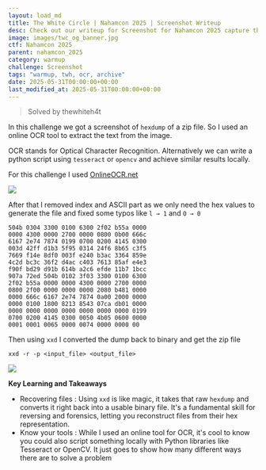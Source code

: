 ```yaml
---
layout: load_md
title: The White Circle | Nahamcon 2025 | Screenshot Writeup
desc: Check out our writeup for Screenshot for Nahamcon 2025 capture the flag competition.
image: images/twc_og_banner.jpg
ctf: Nahamcon 2025
parent: nahamcon_2025
category: warmup
challenge: Screenshot
tags: "warmup, twh, ocr, archive"
date: 2025-05-31T00:00:00+00:00
last_modified_at: 2025-05-31T00:00:00+00:00
---
```




> Solved by thewhiteh4t

In this challenge we got a screenshot of `hexdump` of a zip file. So I used an online OCR tool to extract the text from the image.

OCR stands for Optical Character Recognition. Alternatively we can write a python script using `tesseract` or `opencv` and achieve similar results locally.

For this challenge I used [OnlineOCR.net](https://www.onlineocr.net)


![](https://i.imgur.com/rfKxlsE.png)


After that I removed index and ASCII part as we only need the hex values to generate the file and fixed some typos like `l → 1` and `O → 0`


    504b 0304 3300 0100 6300 2f02 b55a 0000
    0000 4300 0000 2700 0000 0800 0b00 666c
    6167 2e74 7874 0199 0700 0200 4145 0300
    003d 42ff d1b3 5f95 0314 24f6 8b65 c3f5
    7669 f14e 8df0 003f e240 b3ac 3364 859e
    4c2d bc3c 36f2 d4ac c403 7613 85af e4e3
    f90f bd29 d91b 614b a2c6 efde 11b7 1bcc
    907a 72ed 504b 0102 3f03 3300 0100 6300
    2f02 b55a 0000 0000 4300 0000 2700 0000
    0800 2f00 0000 0000 0000 2080 b481 0000
    0000 666c 6167 2e74 7874 0a00 2000 0000
    0000 0100 1800 8213 8543 07ca db01 0000
    0000 0000 0000 0000 0000 0000 0000 0199
    0700 0200 4145 0300 0050 4b05 0600 0000
    0001 0001 0065 0000 0074 0000 0000 00

Then using `xxd` I converted the dump back to binary and get the zip file


    xxd -r -p <input_file> <output_file>


![](https://i.imgur.com/BO82p5C.png)


**Key Learning and Takeaways**


- Recovering files : Using `xxd` is like magic, it takes that raw `hexdump` and converts it right back into a usable binary file. It's a fundamental skill for reversing and forensics, letting you reconstruct files from their hex representation.
- Know your tools : While I used an online tool for OCR, it's cool to know you could also script something locally with Python libraries like Tesseract or OpenCV. It just goes to show how many different ways there are to solve a problem


